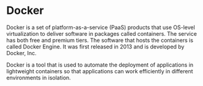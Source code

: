 # Docker

Docker is a set of platform-as-a-service (PaaS) products that use OS-level virtualization to deliver software in packages called containers. The service has both free and premium tiers. The software that hosts the containers is called Docker Engine. It was first released in 2013 and is developed by Docker, Inc.

Docker is a tool that is used to automate the deployment of applications in lightweight containers so that applications can work efficiently in different environments in isolation.